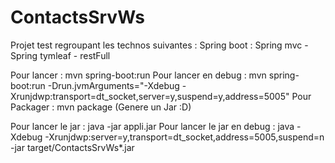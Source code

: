 ContactsSrvWs
=============
Projet test regroupant les technos suivantes :
Spring boot : Spring mvc - Spring tymleaf - restFull


Pour lancer : mvn spring-boot:run
Pour lancer en debug : mvn spring-boot:run -Drun.jvmArguments="-Xdebug -Xrunjdwp:transport=dt_socket,server=y,suspend=y,address=5005"
Pour Packager : mvn package (Genere un Jar :D)

Pour lancer le jar : java -jar appli.jar
Pour lancer le jar en debug : java -Xdebug -Xrunjdwp:server=y,transport=dt_socket,address=5005,suspend=n -jar target/ContactsSrvWs*.jar

